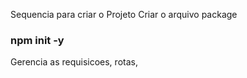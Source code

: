 Sequencia para criar o Projeto
Criar o arquivo package
### npm init -y

Gerencia as requisicoes, rotas, 